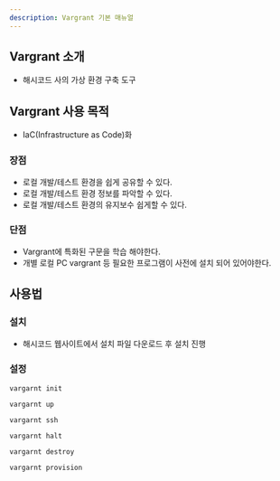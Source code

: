 ```yaml
---
description: Vargrant 기본 매뉴얼
---
```


## Vargrant 소개

- 해시코드 사의 가상 환경 구축 도구

## Vargrant 사용 목적

- IaC(Infrastructure as Code)화

### 장점

- 로컬 개발/테스트 환경을 쉽게 공유할 수 있다.
- 로컬 개발/테스트 환경 정보를 파악할 수 있다.
- 로컬 개발/테스트 환경의 유지보수 쉽게할 수 있다.

### 단점

- Vargrant에 특화된 구문을 학습 해야한다.
- 개별 로컬 PC vargrant 등 필요한 프로그램이 사전에 설치 되어 있어야한다.

## 사용법

### 설치

- 해시코드 웹사이트에서 설치 파일 다운로드 후 설치 진행

### 설정

`vargarnt init`

`vargarnt up`

`vargarnt ssh`

`vargarnt halt`

`vargarnt destroy`

`vargarnt provision`